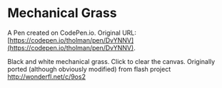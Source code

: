 # Mechanical Grass

A Pen created on CodePen.io. Original URL: [https://codepen.io/tholman/pen/DvYNNV](https://codepen.io/tholman/pen/DvYNNV).

Black and white mechanical grass. Click to clear the canvas. Originally ported (although obviously modified) from flash project http://wonderfl.net/c/9os2